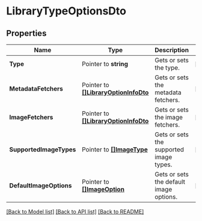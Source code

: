 # LibraryTypeOptionsDto

## Properties

Name | Type | Description | Notes
------------ | ------------- | ------------- | -------------
**Type** | Pointer to **string** | Gets or sets the type. | [optional] 
**MetadataFetchers** | Pointer to [**[]LibraryOptionInfoDto**](LibraryOptionInfoDto.md) | Gets or sets the metadata fetchers. | [optional] 
**ImageFetchers** | Pointer to [**[]LibraryOptionInfoDto**](LibraryOptionInfoDto.md) | Gets or sets the image fetchers. | [optional] 
**SupportedImageTypes** | Pointer to [**[]ImageType**](ImageType.md) | Gets or sets the supported image types. | [optional] 
**DefaultImageOptions** | Pointer to [**[]ImageOption**](ImageOption.md) | Gets or sets the default image options. | [optional] 

[[Back to Model list]](../README.md#documentation-for-models) [[Back to API list]](../README.md#documentation-for-api-endpoints) [[Back to README]](../README.md)


